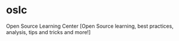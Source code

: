 # oslc
Open Source Learning Center [Open Source learning, best practices, analysis, tips and tricks and more!]
